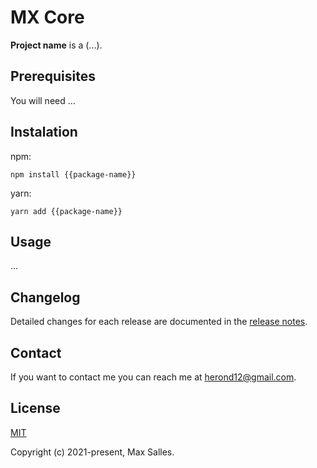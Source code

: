 # MX Core

**Project name** is a (...).

## Prerequisites

You will need ...

## Instalation

npm:

```
npm install {{package-name}}
```

yarn:

```
yarn add {{package-name}}
```

## Usage

...

## Changelog

Detailed changes for each release are documented in the [release notes](https://github.com/maxsalles/mx/releases).

## Contact

If you want to contact me you can reach me at <herond12@gmail.com>.

## License

[MIT](https://github.com/maxsalles/mx/blob/main/LICENSE)

Copyright (c) 2021-present, Max Salles.
